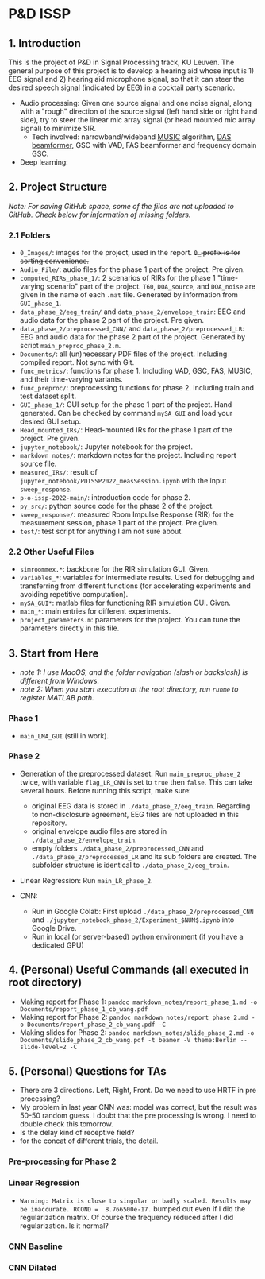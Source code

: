 # P&D ISSP

## 1. Introduction

This is the project of P&D in Signal Processing track, KU Leuven. The general purpose of this project is to develop a hearing aid whose input is 1) EEG signal and 2) hearing aid microphone signal, so that it can steer the desired speech signal (indicated by EEG) in a cocktail party scenario.

- Audio processing: Given one source signal and one noise signal, along with a "rough" direction of the source signal (left hand side or right hand side), try to steer the linear mic array signal (or head mounted mic array signal) to minimize SIR.
  - Tech involved: narrowband/wideband [MUSIC](https://en.wikipedia.org/wiki/MUSIC_(algorithm)) algorithm, [DAS beamformer](http://www.labbookpages.co.uk/audio/beamforming/delaySum.html), GSC with VAD, FAS beamformer and frequency domain GSC.
- Deep learning: 

## 2. Project Structure

*Note: For saving GitHub space, some of the files are not uploaded to GitHub. Check below for information of missing folders.*

### 2.1 Folders

- `0_Images/`: images for the project, used in the report. ~~`0_` prefix is for sorting convenience.~~
- `Audio_File/`: audio files for the phase 1 part of the project. Pre given.
- `computed_RIRs_phase_1/`: 2 scenarios of RIRs for the phase 1 "time-varying scenario" part of the project. `T60`, `DOA_source`, and `DOA_noise` are given in the name of each `.mat` file. Generated by information from `GUI_phase_1`.
- `data_phase_2/eeg_train/` and `data_phase_2/envelope_train`: EEG and audio data for the phase 2 part of the project. Pre given. 
- `data_phase_2/preprocessed_CNN/` and `data_phase_2/preprocessed_LR`: EEG and audio data for the phase 2 part of the project. Generated by script `main_preproc_phase_2.m`.
- `Documents/`: all (un)necessary PDF files of the project. Including compiled report. Not sync with Git.
- `func_metrics/`: functions for phase 1. Including VAD, GSC, FAS, MUSIC, and their time-varying variants.
- `func_preproc/`: preprocessing functions for phase 2. Including train and test dataset split.
- `GUI_phase_1/`: GUI setup for the phase 1 part of the project. Hand generated. Can be checked by command `mySA_GUI` and load your desired GUI setup.
- `Head_mounted_IRs/`: Head-mounted IRs for the phase 1 part of the project. Pre given.
- `jupyter_notebook/`: Jupyter notebook for the project.
- `markdown_notes/`: markdown notes for the project. Including report source file.
- `measured_IRs/`: result of `jupyter_notebook/PDISSP2022_measSession.ipynb` with the input `sweep_response`.
- `p-o-issp-2022-main/`: introduction code for phase 2.
- `py_src/`: python source code for the phase 2 of the project.
- `sweep_response/`: measured Room Impulse Response (RIR) for the measurement session, phase 1 part of the project. Pre given.
- `test/`: test script for anything I am not sure about.

### 2.2 Other Useful Files

- `simroommex.*`: backbone for the RIR simulation GUI. Given.
- `variables_*`: variables for intermediate results. Used for debugging and transferring from different functions (for accelerating experiments and avoiding repetitive computation).
- `mySA_GUI*`: matlab files for functioning RIR simulation GUI. Given.
- `main_*`: main entries for different experiments.
- `project_parameters.m`: parameters for the project. You can tune the parameters directly in this file.

## 3. Start from Here

- *note 1: I use MacOS, and the folder navigation (slash or backslash) is different from Windows.*
- *note 2: When you start execution at the root directory, run `runme` to register MATLAB path.*

### Phase 1

- `main_LMA_GUI` (still in work).

### Phase 2

- Generation of the preprocessed dataset. Run `main_preproc_phase_2` twice, with variable `flag_LR_CNN` is set to `true` then `false`. This can take several hours. Before running this script, make sure:
  - original EEG data is stored in `./data_phase_2/eeg_train`. Regarding to non-disclosure agreement, EEG files are not uploaded in this repository.
  - original envelope audio files are stored in `./data_phase_2/envelope_train`.
  - empty folders `./data_phase_2/preprocessed_CNN` and `./data_phase_2/preprocessed_LR` and its sub folders are created. The subfolder structure is identical to `./data_phase_2/eeg_train`.

- Linear Regression: Run `main_LR_phase_2`.

- CNN:
  - Run in Google Colab: First upload `./data_phase_2/preprocessed_CNN` and `./jupyter_notebook_phase_2/Experiment_$NUM$.ipynb` into Google Drive.
  - Run in local (or server-based) python environment (if you have a dedicated GPU)

## 4. (Personal) Useful Commands (all executed in root directory)

- Making report for Phase 1: `pandoc markdown_notes/report_phase_1.md -o Documents/report_phase_1_cb_wang.pdf`
- Making report for Phase 2: `pandoc markdown_notes/report_phase_2.md -o Documents/report_phase_2_cb_wang.pdf -C`
- Making slides for Phase 2: `pandoc markdown_notes/slide_phase_2.md -o Documents/slide_phase_2_cb_wang.pdf -t beamer -V theme:Berlin --slide-level=2 -C`

## 5. (Personal) Questions for TAs

- There are 3 directions. Left, Right, Front. Do we need to use HRTF in pre processing? 
- My problem in last year CNN was: model was correct, but the result was 50-50 random guess. I doubt that the pre processing is wrong. I need to double check this tomorrow.
- Is the delay kind of receptive field?
- for the concat of different trials, the detail.

### Pre-processing for Phase 2

### Linear Regression

- `Warning: Matrix is close to singular or badly scaled. Results may be inaccurate. RCOND =  8.766500e-17.` bumped out even if I did the regularization matrix. Of course the frequency reduced after I did regularization. Is it normal?

### CNN Baseline

### CNN Dilated